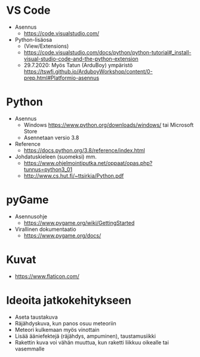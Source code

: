 VS Code
=======
* Asennus 
  * https://code.visualstudio.com/
* Python-lisäosa
  * (View/Extensions)
  * https://code.visualstudio.com/docs/python/python-tutorial#_install-visual-studio-code-and-the-python-extension
  * 29.7.2020: Myös Tatun (ArduBoy) ympäristö https://tswfi.github.io/ArduboyWorkshop/content/0-prep.html#Platformio-asennus

Python
======
* Asennus
   * Windows https://www.python.org/downloads/windows/ tai Microsoft Store
   * Asennetaan versio 3.8
* Reference
  * https://docs.python.org/3.8/reference/index.html
* Johdatuskieleen (suomeksi) mm.
  * https://www.ohjelmointiputka.net/oppaat/opas.php?tunnus=python3_01
  * http://www.cs.hut.fi/~ttsirkia/Python.pdf

pyGame
======
* Asennusohje
  * https://www.pygame.org/wiki/GettingStarted
* Virallinen dokumentaatio
  * https://www.pygame.org/docs/

Kuvat
=====
* https://www.flaticon.com/

Ideoita jatkokehitykseen
========================
- Aseta taustakuva
- Räjähdyskuva, kun panos osuu meteoriin
- Meteori kulkemaan myös vinottain
- Lisää ääniefektejä (räjähdys, ampuminen), taustamusiikki
- Rakettin kuva voi vähän muuttua, kun raketti liikkuu oikealle tai vasemmalle

  
